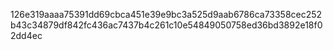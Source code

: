 126e319aaaa75391dd69cbca451e39e9bc3a525d9aab6786ca73358cec252b43c34879df842fc436ac7437b4c261c10e54849050758ed36bd3892e18f02dd4ec
